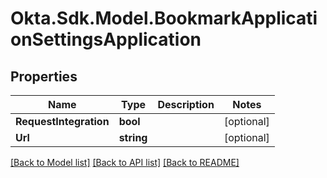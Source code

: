 # Okta.Sdk.Model.BookmarkApplicationSettingsApplication

## Properties

Name | Type | Description | Notes
------------ | ------------- | ------------- | -------------
**RequestIntegration** | **bool** |  | [optional] 
**Url** | **string** |  | [optional] 

[[Back to Model list]](../README.md#documentation-for-models) [[Back to API list]](../README.md#documentation-for-api-endpoints) [[Back to README]](../README.md)

